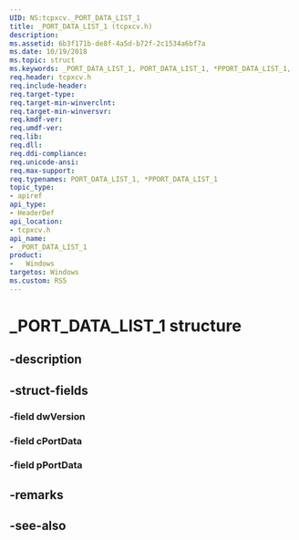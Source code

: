 ```yaml
---
UID: NS:tcpxcv._PORT_DATA_LIST_1
title: _PORT_DATA_LIST_1 (tcpxcv.h)
description: 
ms.assetid: 6b3f171b-de8f-4a5d-b72f-2c1534a6bf7a
ms.date: 10/19/2018
ms.topic: struct
ms.keywords: _PORT_DATA_LIST_1, PORT_DATA_LIST_1, *PPORT_DATA_LIST_1, 
req.header: tcpxcv.h
req.include-header:
req.target-type:
req.target-min-winverclnt:
req.target-min-winversvr:
req.kmdf-ver:
req.umdf-ver:
req.lib:
req.dll:
req.ddi-compliance:
req.unicode-ansi:
req.max-support:
req.typenames: PORT_DATA_LIST_1, *PPORT_DATA_LIST_1
topic_type: 
- apiref
api_type: 
- HeaderDef
api_location: 
- tcpxcv.h
api_name: 
- _PORT_DATA_LIST_1
product: 
-   Windows
targetos: Windows
ms.custom: RS5
---
```


# _PORT_DATA_LIST_1 structure

## -description


## -struct-fields

### -field dwVersion
 
### -field cPortData
 
### -field pPortData
 

## -remarks

## -see-also
